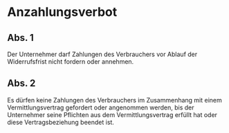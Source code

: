 # Anzahlungsverbot



## Abs. 1

 Der Unternehmer darf Zahlungen des Verbrauchers vor Ablauf der Widerrufsfrist nicht fordern oder annehmen.

## Abs. 2

 Es dürfen keine Zahlungen des Verbrauchers im Zusammenhang mit einem Vermittlungsvertrag gefordert oder angenommen werden, bis der Unternehmer seine Pflichten aus dem Vermittlungsvertrag erfüllt hat oder diese Vertragsbeziehung beendet ist. 


